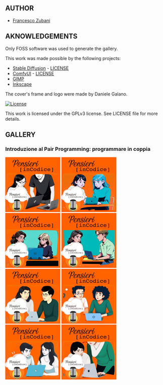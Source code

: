 ## AUTHOR

- [Francesco Zubani](https://www.linkedin.com/in/francesco-zubani-5957081a6/)

## AKNOWLEDGEMENTS

Only FOSS software was used to generate the gallery.

This work was made possible by the following projects:

- [Stable Diffusion](https://github.com/CompVis/stable-diffusion) - [LICENSE](https://github.com/CompVis/stable-diffusion/blob/main/LICENSE)
- [ComfyUI](https://github.com/comfyanonymous/ComfyUI) - [LICENSE](https://github.com/comfyanonymous/ComfyUI/blob/master/LICENSE)
- [GIMP](https://www.gimp.org/)
- [Inkscape](https://inkscape.org/)

The cover's frame and logo were made by Daniele Galano.

[![License](https://img.shields.io/badge/License-GPL%20v3-blue.svg)](http://www.gnu.org/licenses/gpl-3.0)

This work is licensed under the GPLv3 license.
See LICENSE file for more details.

## GALLERY

### Introduzione al Pair Programming: programmare in coppia

<div class="gallery">
  <a href="PIC28_01.png"><img class="thumbnail" src="./thumbs/PIC28_01.png" alt="PIC28_01"></a>
  <a href="PIC28_02.png"><img class="thumbnail" src="./thumbs/PIC28_02.png" alt="PIC28_02"></a>
  <a href="PIC28_03.png"><img class="thumbnail" src="./thumbs/PIC28_03.png" alt="PIC28_03"></a>
  <a href="PIC28_04.png"><img class="thumbnail" src="./thumbs/PIC28_04.png" alt="PIC28_04"></a>
  <a href="PIC28_05.png"><img class="thumbnail" src="./thumbs/PIC28_05.png" alt="PIC28_05"></a>
  <a href="PIC28_06.png"><img class="thumbnail" src="./thumbs/PIC28_06.png" alt="PIC28_06"></a>
  <a href="PIC28_07.png"><img class="thumbnail" src="./thumbs/PIC28_07.png" alt="PIC28_07"></a>
  <a href="PIC28_08.png"><img class="thumbnail" src="./thumbs/PIC28_08.png" alt="PIC28_08"></a>
</div>
</body>
</html>
